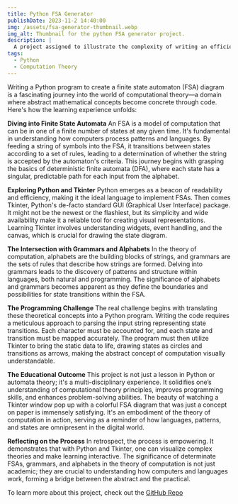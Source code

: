 ```yaml
---
title: Python FSA Generator
publishDate: 2023-11-2 14:40:00
img: /assets/fsa-generator-thumbnail.webp
img_alt: Thumbnail for the python FSA generator project.
description: |
  A project assigned to illustrate the complexity of writing an efficient compiler and intermediate representation code generator.
tags:
  - Python
  - Computation Theory
---
```


Writing a Python program to create a finite state automaton (FSA) diagram is a fascinating journey into the world of computational theory—a domain where abstract mathematical concepts become concrete through code. Here's how the learning experience unfolds:

**Diving into Finite State Automata**
An FSA is a model of computation that can be in one of a finite number of states at any given time. It's fundamental in understanding how computers process patterns and languages. By feeding a string of symbols into the FSA, it transitions between states according to a set of rules, leading to a determination of whether the string is accepted by the automaton's criteria. This journey begins with grasping the basics of deterministic finite automata (DFA), where each state has a singular, predictable path for each input from the alphabet.

**Exploring Python and Tkinter**
Python emerges as a beacon of readability and efficiency, making it the ideal language to implement FSAs. Then comes Tkinter, Python's de-facto standard GUI (Graphical User Interface) package. It might not be the newest or the flashiest, but its simplicity and wide availability make it a reliable tool for creating visual representations. Learning Tkinter involves understanding widgets, event handling, and the canvas, which is crucial for drawing the state diagram.

**The Intersection with Grammars and Alphabets**
In the theory of computation, alphabets are the building blocks of strings, and grammars are the sets of rules that describe how strings are formed. Delving into grammars leads to the discovery of patterns and structure within languages, both natural and programming. The significance of alphabets and grammars becomes apparent as they define the boundaries and possibilities for state transitions within the FSA.

**The Programming Challenge**
The real challenge begins with translating these theoretical concepts into a Python program. Writing the code requires a meticulous approach to parsing the input string representing state transitions. Each character must be accounted for, and each state and transition must be mapped accurately. The program must then utilize Tkinter to bring the static data to life, drawing states as circles and transitions as arrows, making the abstract concept of computation visually understandable.

**The Educational Outcome**
This project is not just a lesson in Python or automata theory; it's a multi-disciplinary experience. It solidifies one’s understanding of computational theory principles, improves programming skills, and enhances problem-solving abilities. The beauty of watching a Tkinter window pop up with a colorful FSA diagram that was just a concept on paper is immensely satisfying. It's an embodiment of the theory of computation in action, serving as a reminder of how languages, patterns, and states are omnipresent in the digital world.

**Reflecting on the Process**
In retrospect, the process is empowering. It demonstrates that with Python and Tkinter, one can visualize complex theories and make learning interactive. The significance of determinate FSAs, grammars, and alphabets in the theory of computation is not just academic; they are crucial to understanding how computers and languages work, forming a bridge between the abstract and the practical.

To learn more about this project, check out the <a href="https://github.com/David-Huson/COP4020-ProgrammingLanguages/tree/main/project3">GitHub Repo</a>
